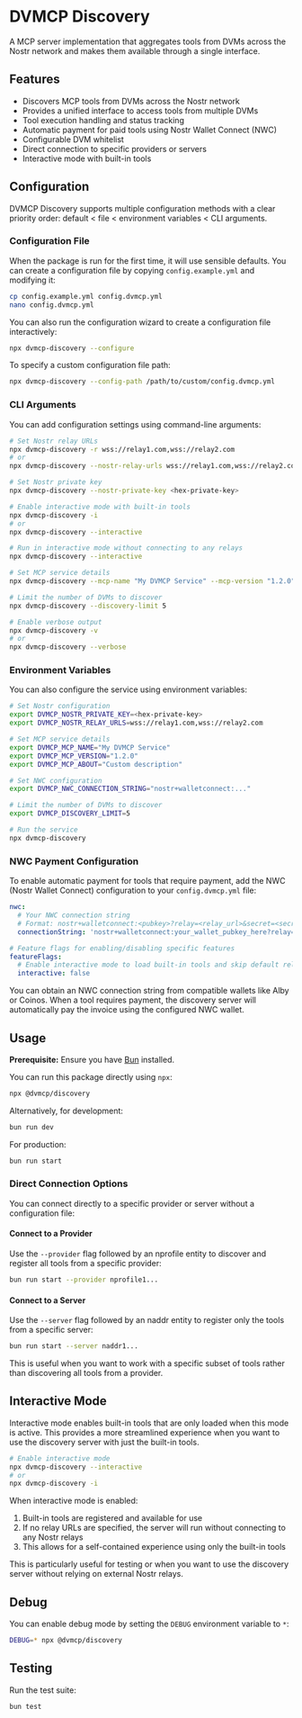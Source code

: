 # DVMCP Discovery

A MCP server implementation that aggregates tools from DVMs across the Nostr network and makes them available through a single interface.

## Features

- Discovers MCP tools from DVMs across the Nostr network
- Provides a unified interface to access tools from multiple DVMs
- Tool execution handling and status tracking
- Automatic payment for paid tools using Nostr Wallet Connect (NWC)
- Configurable DVM whitelist
- Direct connection to specific providers or servers
- Interactive mode with built-in tools

## Configuration

DVMCP Discovery supports multiple configuration methods with a clear priority order: default < file < environment variables < CLI arguments.

### Configuration File

When the package is run for the first time, it will use sensible defaults. You can create a configuration file by copying `config.example.yml` and modifying it:

```bash
cp config.example.yml config.dvmcp.yml
nano config.dvmcp.yml
```

You can also run the configuration wizard to create a configuration file interactively:

```bash
npx dvmcp-discovery --configure
```

To specify a custom configuration file path:

```bash
npx dvmcp-discovery --config-path /path/to/custom/config.dvmcp.yml
```

### CLI Arguments

You can add configuration settings using command-line arguments:

```bash
# Set Nostr relay URLs
npx dvmcp-discovery -r wss://relay1.com,wss://relay2.com
# or
npx dvmcp-discovery --nostr-relay-urls wss://relay1.com,wss://relay2.com

# Set Nostr private key
npx dvmcp-discovery --nostr-private-key <hex-private-key>

# Enable interactive mode with built-in tools
npx dvmcp-discovery -i
# or
npx dvmcp-discovery --interactive

# Run in interactive mode without connecting to any relays
npx dvmcp-discovery --interactive

# Set MCP service details
npx dvmcp-discovery --mcp-name "My DVMCP Service" --mcp-version "1.2.0"

# Limit the number of DVMs to discover
npx dvmcp-discovery --discovery-limit 5

# Enable verbose output
npx dvmcp-discovery -v
# or
npx dvmcp-discovery --verbose
```

### Environment Variables

You can also configure the service using environment variables:

```bash
# Set Nostr configuration
export DVMCP_NOSTR_PRIVATE_KEY=<hex-private-key>
export DVMCP_NOSTR_RELAY_URLS=wss://relay1.com,wss://relay2.com

# Set MCP service details
export DVMCP_MCP_NAME="My DVMCP Service"
export DVMCP_MCP_VERSION="1.2.0"
export DVMCP_MCP_ABOUT="Custom description"

# Set NWC configuration
export DVMCP_NWC_CONNECTION_STRING="nostr+walletconnect:..."

# Limit the number of DVMs to discover
export DVMCP_DISCOVERY_LIMIT=5

# Run the service
npx dvmcp-discovery
```

### NWC Payment Configuration

To enable automatic payment for tools that require payment, add the NWC (Nostr Wallet Connect) configuration to your `config.dvmcp.yml` file:

```yaml
nwc:
  # Your NWC connection string
  # Format: nostr+walletconnect:<pubkey>?relay=<relay_url>&secret=<secret>
  connectionString: 'nostr+walletconnect:your_wallet_pubkey_here?relay=wss%3A%2F%2Frelay.example.com&secret=your_secret_here'

# Feature flags for enabling/disabling specific features
featureFlags:
  # Enable interactive mode to load built-in tools and skip default relay connections
  interactive: false
```

You can obtain an NWC connection string from compatible wallets like Alby or Coinos. When a tool requires payment, the discovery server will automatically pay the invoice using the configured NWC wallet.

## Usage

**Prerequisite:** Ensure you have [Bun](https://bun.sh/) installed.

You can run this package directly using `npx`:

```bash
npx @dvmcp/discovery
```

Alternatively, for development:

```bash
bun run dev
```

For production:

```bash
bun run start
```

### Direct Connection Options

You can connect directly to a specific provider or server without a configuration file:

#### Connect to a Provider

Use the `--provider` flag followed by an nprofile entity to discover and register all tools from a specific provider:

```bash
bun run start --provider nprofile1...
```

#### Connect to a Server

Use the `--server` flag followed by an naddr entity to register only the tools from a specific server:

```bash
bun run start --server naddr1...
```

This is useful when you want to work with a specific subset of tools rather than discovering all tools from a provider.

## Interactive Mode

Interactive mode enables built-in tools that are only loaded when this mode is active. This provides a more streamlined experience when you want to use the discovery server with just the built-in tools.

```bash
# Enable interactive mode
npx dvmcp-discovery --interactive
# or
npx dvmcp-discovery -i
```

When interactive mode is enabled:

1. Built-in tools are registered and available for use
2. If no relay URLs are specified, the server will run without connecting to any Nostr relays
3. This allows for a self-contained experience using only the built-in tools

This is particularly useful for testing or when you want to use the discovery server without relying on external Nostr relays.

## Debug

You can enable debug mode by setting the `DEBUG` environment variable to `*`:

```bash
DEBUG=* npx @dvmcp/discovery
```

## Testing

Run the test suite:

```bash
bun test
```
